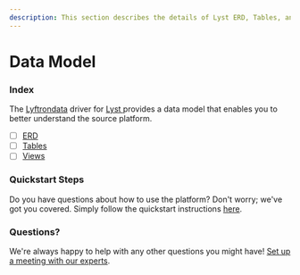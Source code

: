 ```yaml
---
description: This section describes the details of Lyst ERD, Tables, and Views.
---
```


# Data Model

### Index

The  [Lyftrondata](https://www.lyftrondata.com/) driver for [Lyst](https://www.lyftrondata.com/integration/lyst/)[ ](https://www.lyftrondata.com/integration/lyst/)provides a data model that enables you to better understand the source platform.

* [ ] [ERD](../../../marketing-analytics/lyst/data-model/erd.md)
* [ ] [Tables](../../../marketing-analytics/lyst/data-model/tables.md)
* [ ] [Views](../../../marketing-analytics/lyst/data-model/views.md)

### Quickstart Steps

Do you have questions about how to use the platform? Don't worry; we've got you covered. Simply follow the quickstart instructions [here](../../../../quickstart-steps.md).

### Questions? <a href="#questions" id="questions"></a>

We're always happy to help with any other questions you might have! [Set up a meeting with our experts](https://www.lyftrondata.com/book-a-meeting/).


